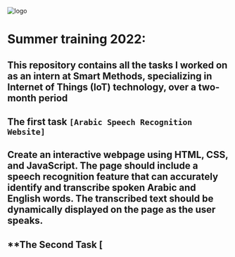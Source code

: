 
![logo](https://github.com/user-attachments/assets/8db5bbef-e6be-44e0-9ff8-e8175b583b80)

# **Summer training 2022:**
**This repository contains all the tasks I worked on as an intern at Smart Methods, specializing in Internet of Things (IoT) technology, over a two-month period**
----------------
## **The first task `[Arabic Speech Recognition Website]`**
**Create an interactive webpage using HTML, CSS, and JavaScript. The page should include a speech recognition feature that can accurately identify and transcribe spoken Arabic and English words. The transcribed text should be dynamically displayed on the page as the user speaks.**
---------------------
## **The Second Task [

